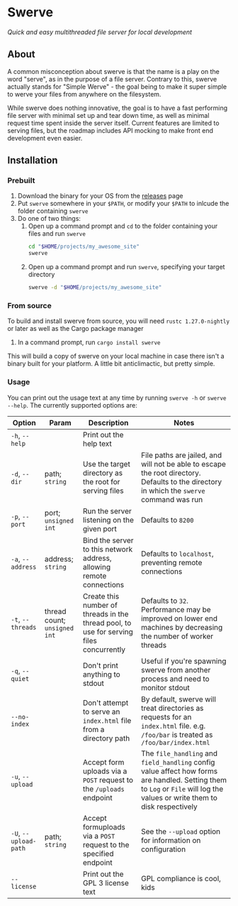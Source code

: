 # Swerve
_Quick and easy multithreaded file server for local development_

## About
A common misconception about swerve is that the name is a play on the word "serve", as in the purpose of a file server.
Contrary to this, swerve actually stands for "Simple Werve" - the goal being to make it super simple to werve your 
files from anywhere on the filesystem.

While swerve does nothing innovative, the goal is to have a fast performing file server with minimal set up and
tear down time, as well as minimal request time spent inside the server itself. Current features are limited to
serving files, but the roadmap includes API mocking to make front end development even easier.

## Installation

### Prebuilt
1. Download the binary for your OS from the [releases](https://github.com/Commander-lol/rust-swerve/releases) page
2. Put `swerve` somewhere in your `$PATH`, or modify your `$PATH` to inlcude the folder containing `swerve`
3. Do one of two things:
	1. Open up a command prompt and `cd` to the folder containing your files and run `swerve`
		```bash
		cd "$HOME/projects/my_awesome_site"
		swerve
		```
	2. Open up a command prompt and run `swerve`, specifying your target directory
		```bash
		swerve -d "$HOME/projects/my_awesome_site"
		```
		
### From source
To build and install swerve from source, you will need `rustc 1.27.0-nightly` or later as well as the Cargo package 
manager

1. In a command prompt, run `cargo install swerve`

This will build a copy of swerve on your local machine in case there isn't a binary built for your platform.
A little bit anticlimactic, but pretty simple.

### Usage
You can print out the usage text at any time by running `swerve -h` or `swerve --help`. The currently supported options
are:

Option | Param | Description | Notes
-------|-------|-------------|--------
`-h`, `--help` | | Print out the help text | 
`-d`, `--dir` | path; `string` | Use the target directory as the root for serving files | File paths are jailed, and will not be able to escape the root directory. Defaults to the directory in which the `swerve` command was run
`-p`, `--port` | port; `unsigned int` | Run the server listening on the given port | Defaults to `8200`
`-a`, `--address` | address; `string` | Bind the server to this network address, allowing remote connections | Defaults to `localhost`, preventing remote connections
`-t`, `--threads` | thread count; `unsigned int` | Create this number of threads in the thread pool, to use for serving files concurrently | Defaults to `32`. Performance may be improved on lower end machines by decreasing the number of worker threads
`-q`, `--quiet` | | Don't print anything to stdout | Useful if you're spawning swerve from another process and need to monitor stdout
`--no-index` | | Don't attempt to serve an `index.html` file from a directory path | By default, swerve will treat directories as requests for an `index.html` file. e.g. `/foo/bar` is treated as `/foo/bar/index.html`
`-u`, `--upload` | | Accept form uploads via a `POST` request to the `/uploads` endpoint | The `file_handling` and `field_handling` config value affect how forms are handled. Setting them to `Log` or `File` will log the values or write them to disk respectively
`-U`, `--upload-path` | path; `string` | Accept formuploads via a `POST` request to the specified endpoint | See the `--upload` option for information on configuration
`--license` | | Print out the GPL 3 license text | GPL compliance is cool, kids
